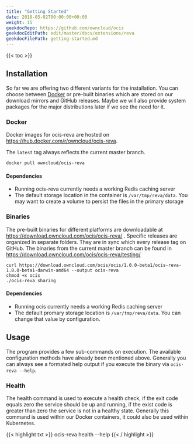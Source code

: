 ```yaml
---
title: "Getting Started"
date: 2018-05-02T00:00:00+00:00
weight: 15
geekdocRepo: https://github.com/owncloud/ocis
geekdocEditPath: edit/master/docs/extensions/reva
geekdocFilePath: getting-started.md
---
```


{{< toc >}}

## Installation

So far we are offering two different variants for the installation. You can choose between [Docker](https://www.docker.com/) or pre-built binaries which are stored on our download mirrors and GitHub releases. Maybe we will also provide system packages for the major distributions later if we see the need for it.

### Docker

Docker images for ocis-reva are hosted on https://hub.docker.com/r/owncloud/ocis-reva.

The `latest` tag always reflects the current master branch.

```console
docker pull owncloud/ocis-reva
```

#### Dependencies

- Running ocis-reva currently needs a working Redis caching server
- The default storage location in the container is `/var/tmp/reva/data`. You may want to create a volume to persist the files in the primary storage

### Binaries

The pre-built binaries for different platforms are downloadable at https://download.owncloud.com/ocis/ocis-reva/ . Specific releases are organized in separate folders. They are in sync which every release tag on GitHub. The binaries from the current master branch can be found in https://download.owncloud.com/ocis/ocis-reva/testing/

```console
curl https://download.owncloud.com/ocis/ocis/1.0.0-beta1/ocis-reva-1.0.0-beta1-darwin-amd64 --output ocis-reva
chmod +x ocis
./ocis-reva sharing
```

#### Dependencies

- Running ocis currently needs a working Redis caching server
- The default promary storage location is `/var/tmp/reva/data`. You can change that value by configuration.

## Usage

The program provides a few sub-commands on execution. The available configuration methods have already been mentioned above. Generally you can always see a formated help output if you execute the binary via `ocis-reva --help`.

### Health

The health command is used to execute a health check, if the exit code equals zero the service should be up and running, if the exist code is greater than zero the service is not in a healthy state. Generally this command is used within our Docker containers, it could also be used within Kubernetes.

{{< highlight txt >}}
ocis-reva health --help
{{< / highlight >}}

